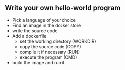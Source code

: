 ## Write your own hello-world program  

* Pick a language of your choice  
* Find an image in the docker store  
* write the source code  
* Add a dockerfile  
  * set the working directory (WORKDIR)  
  * copy the source code (COPY)  
  * compile it if necessary (RUN)  
  * execute the program (CMD)  
* build the image and run it 


